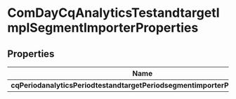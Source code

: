 
# ComDayCqAnalyticsTestandtargetImplSegmentImporterProperties

## Properties
Name | Type | Description | Notes
------------ | ------------- | ------------- | -------------
**cqPeriodanalyticsPeriodtestandtargetPeriodsegmentimporterPeriodenabled** | [**ConfigNodePropertyBoolean**](ConfigNodePropertyBoolean.md) |  |  [optional]



